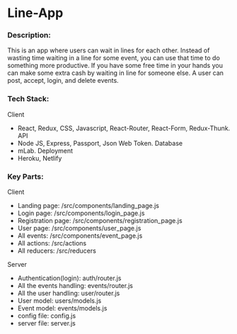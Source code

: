 # Line-App

### Description:
This is an app where users can wait in lines for each other. Instead of wasting time waiting in a line for some event, you can use that time to do something more productive. If you have some free time in your hands you can make some extra cash by waiting in line for someone else. A user can post, accept, login, and delete events.


### Tech Stack:
Client
* React, Redux, CSS, Javascript, React-Router, React-Form, Redux-Thunk.
API
* Node JS, Express, Passport, Json Web Token.
Database
* mLab.
Deployment
* Heroku, Netlify

### Key Parts:
Client
* Landing page:       /src/components/landing_page.js
* Login page:         /src/components/login_page.js
* Registration page:  /src/components/registration_page.js
* User page:          /src/components/user_page.js
* All events:         /src/components/event_page.js
* All actions:        /src/actions
* All reducers:       /src/reducers

Server
* Authentication(login):   auth/router.js
* All the events handling: events/router.js
* All the user handling:   user/router.js
* User model:              users/models.js
* Event model:             events/models.js
* config file:             config.js
* server file:             server.js



